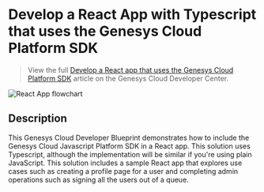 # Develop a React App with Typescript that uses the Genesys Cloud Platform SDK

> View the full [Develop a React app that uses the Genesys Cloud Platform SDK](https://developer.mypurecloud.com/blueprints/) article on the Genesys Cloud Developer Center.

![React App flowchart](images/flowchart.png "React app flowchart")

## Description

This Genesys Cloud Developer Blueprint demonstrates how to include the Genesys Cloud Javascript Platform SDK in a React app. This solution uses Typescript, although the implementation will be similar if you're using plain JavaScript. This solution includes a sample React app that explores use cases such as creating a profile page for a user and completing admin operations such as signing all the users out of a queue.
